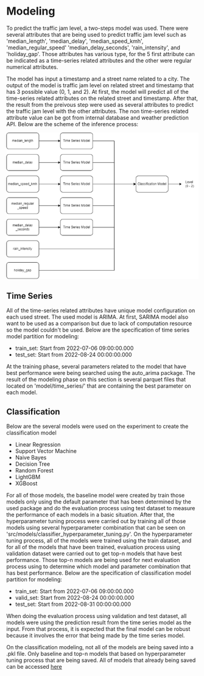 # Modeling 

To predict the traffic jam level, a two-steps  model was used. There were several attributes that are being used to predict traffic jam level such as 'median_length', 'median_delay', 'median_speed_kmh', 'median_regular_speed' 'median_delay_seconds', 'rain_intensity', and 'holiday_gap'. Those attributes has various type, for the 5 first attribute can be indicated as a time-series related attributes and the other were regular numerical attributes. 

The model has input a timestamp and a street name related to a city. The output of the model is traffic jam level on related street and timestamp that has 3 possible value (0, 1, and 2). At first, the model will predict all of the time-series related attributes on the related street and timestamp. After that, the result from the preivous step were used as several attributes to predict the traffic jam level with the other attributes. The non time-series related attribute value can be got from internal database and weather prediction API. Below are the scheme of the inference process:

![Inference Scheme](assets/Inference_process.png "Inference Scheme")


## Time Series

All of the time-series related attributes have unique model configuration on each used street. The used model is ARIMA. At first, SARIMA model also want to be used as a comparison but due to lack of computation resource so the model couldn't be used. Below are the specification of time series model partition for modeling:

- train_set: Start from 2022-07-06 09:00:00.000
- test_set: Start from 2022-08-24 00:00:00.000

At the training phase, several parameters related to the model that have best performance were being searched using the auto_arima package. The result of the modeling phase on this section is several parquet files that located on 'model/time_series/' that are containing the best parameter on each model. 

## Classification

Below are the several models were used on the experiment to create the classification model
- Linear Regression
- Support Vector Machine
- Naive Bayes
- Decision Tree
- Random Forest
- LightGBM
- XGBoost

For all of those models, the baseline model were created by train those models only using the default parameter that has been determined by the used package and do the evaluation process using test dataset to measure the performance of each models in a basic situation. After that, the hyperparameter tuning process were carried out by training all of those models using several hyperparameter combination that can be seen on 'src/models/classifier_hyperparameter_tuning.py'. On the hyperparameter tuning process, all of the models were trained using the train dataset, and for all of the models that have been trained, evaluation process using validation dataset were carried out to get top-n models that have best performance. Those top-n models are being used for next evaluation process using to determine which model and parameter combination that has best performance. Below are the specification of classification model partition for modeling:

- train_set: Start from 2022-07-06 09:00:00.000
- valid_set: Start from 2022-08-24 00:00:00.000
- test_set: Start from 2022-08-31 00:00:00.000

When doing the evaluation process using validation and test dataset, all models were using the prediction result from the time series model as the input. From that process, it is expected that the final model can be robust because it involves the error that being made by the time series model. 

On the classification modeling, not all of the models are being saved into a .pkl file. Only baseline and top-n models that based on hyperparameter tuning process that are being saved. All of models that already being saved can be accessed [here](https://drive.google.com/drive/folders/1ggnN-8U1EFhfKTD1XAab97H1upk81jEB?usp=share_link)